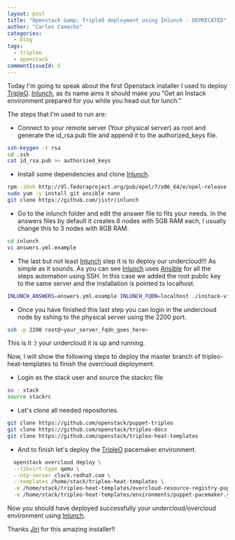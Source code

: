 ```yaml
---
layout: post
title: "Openstack &amp; TripleO deployment using Inlunch - DEPRECATED"
author: "Carlos Camacho"
categories:
  - blog
tags:
  - tripleo
  - openstack
commentIssueId: 5
---
```


Today I'm going to speak about the first
Openstack installer I used to deploy [TripleO](http://www.tripleo.org).
[Inlunch](https://github.com/jistr/inlunch),
as its name aims it should make you
“Get an Instack environment prepared for you while
you head out for lunch.”

The steps that I'm used to run are:

* Connect to your remote server  (Your physical server) as
  root and generate the id_rsa.pub file and append it to
  the authorized_keys file.

```bash
ssh-keygen -t rsa
cd .ssh
cat id_rsa.pub >> authorized_keys
```

* Install some dependencies and clone [Inlunch](https://github.com/jistr/inlunch).

```bash
rpm -iUvh http://dl.fedoraproject.org/pub/epel/7/x86_64/e/epel-release-7-7.noarch.rpm
sudo yum -y install git ansible nano
git clone https://github.com/jistr/inlunch
```

* Go to the inlunch folder and edit the answer
  file to fits your needs. In the answers files
  by default it creates 6 nodes with 5GB RAM each,
  I usually change this to 3 nodes with 8GB RAM.

```bash
cd inlunch
vi answers.yml.example
```

* The last but not least [Inlunch](https://github.com/jistr/inlunch)
step it is to deploy
our undercloud!!! As simple as it sounds. As you can
see [Inlunch](https://github.com/jistr/inlunch) uses
[Ansible](http://www.ansible.com/) for all the steps automation
using SSH.
In this case we added the root public key to the same server
and the installation is pointed to localhost.

```bash
INLUNCH_ANSWERS=answers.yml.example INLUNCH_FQDN=localhost ./instack-virt.sh
```

* Once you have finished this last step you can
login in the undercloud node by sshing to the physical
server using the 2200 port.

```bash
ssh -p 2200 root@<your_server_fqdn_goes_here>
```

This is it :) your undercloud it is up and running.

Now, I will show the following steps to deploy
the master branch of tripleo-heat-templates to
finish the overcloud deployment.

* Login as the stack user and source the stackrc file

```bash
su - stack
source stackrc
```

* Let's clone all needed repositories.

```bash
git clone https://github.com/openstack/puppet-tripleo
git clone https://github.com/openstack/tripleo-docs
git clone https://github.com/openstack/tripleo-heat-templates
```

* And to finish let's deploy the [TripleO](http://www.tripleo.org) pacemaker environment.

```bash
  openstack overcloud deploy \
  --libvirt-type qemu \
  --ntp-server clock.redhat.com \
  --templates /home/stack/tripleo-heat-templates \
  -e /home/stack/tripleo-heat-templates/overcloud-resource-registry-puppet.yaml \
  -e /home/stack/tripleo-heat-templates/environments/puppet-pacemaker.yaml
```

Now you should have deployed successfully your undercloud/overcloud environment using [Inlunch](https://github.com/jistr/inlunch).

Thanks [Jiri](https://github.com/jistr/) for this amazing installer!!
